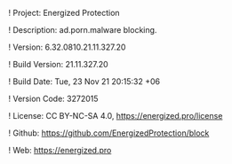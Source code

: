 ! Project: Energized Protection

! Description: ad.porn.malware blocking.

! Version: 6.32.0810.21.11.327.20

! Build Version: 21.11.327.20

! Build Date: Tue, 23 Nov 21 20:15:32 +06

! Version Code: 3272015

! License: CC BY-NC-SA 4.0, https://energized.pro/license

! Github: https://github.com/EnergizedProtection/block

! Web: https://energized.pro
